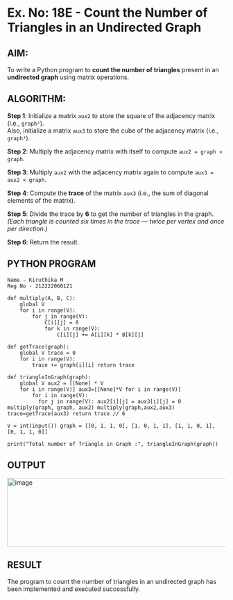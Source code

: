 # Ex. No: 18E - Count the Number of Triangles in an Undirected Graph

## AIM:
To write a Python program to **count the number of triangles** present in an **undirected graph** using matrix operations.

## ALGORITHM:

**Step 1**: Initialize a matrix `aux2` to store the square of the adjacency matrix (i.e., `graph²`).  
Also, initialize a matrix `aux3` to store the cube of the adjacency matrix (i.e., `graph³`).

**Step 2**: Multiply the adjacency matrix with itself to compute `aux2 = graph × graph`.

**Step 3**: Multiply `aux2` with the adjacency matrix again to compute `aux3 = aux2 × graph`.

**Step 4**: Compute the **trace** of the matrix `aux3` (i.e., the sum of diagonal elements of the matrix).

**Step 5**: Divide the trace by **6** to get the number of triangles in the graph.  
*(Each triangle is counted six times in the trace — twice per vertex and once per direction.)*

**Step 6**: Return the result.

## PYTHON PROGRAM

```
Name - Kiruthika M
Reg No - 212222060121

def multiply(A, B, C):
    global V
    for i in range(V):
        for j in range(V):
            C[i][j] = 0
            for k in range(V):
                C[i][j] += A[i][k] * B[k][j]

def getTrace(graph):
    global V trace = 0
    for i in range(V):
        trace += graph[i][i] return trace

def triangleInGraph(graph):
    global V aux2 = [[None] * V
    for i in range(V)] aux3=[[None]*V for i in range(V)]
        for i in range(V):
          for j in range(V): aux2[i][j] = aux3[i][j] = 0      multiply(graph, graph, aux2) multiply(graph,aux2,aux3) trace=getTrace(aux3) return trace // 6

V = int(input()) graph = [[0, 1, 1, 0], [1, 0, 1, 1], [1, 1, 0, 1], [0, 1, 1, 0]]

print("Total number of Triangle in Graph :", triangleInGraph(graph))
```

## OUTPUT
<img width="882" height="158" alt="image" src="https://github.com/user-attachments/assets/950745cd-0cd8-43cf-9a1c-f283c41d4117" />

## RESULT
The program to count the number of triangles in an undirected graph has been implemented and executed successfully.
